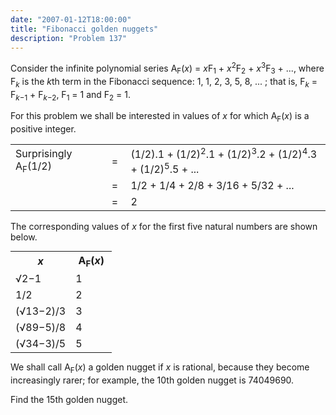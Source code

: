 ```yaml
---
date: "2007-01-12T18:00:00"
title: "Fibonacci golden nuggets"
description: "Problem 137"
---
```


<p>Consider the infinite polynomial series A<sub>F</sub>(<i>x</i>) = <i>x</i>F<sub>1</sub> + <i>x</i><sup>2</sup>F<sub>2</sub> + <i>x</i><sup>3</sup>F<sub>3</sub> + ..., where F<sub><i>k</i></sub> is the <i>k</i>th term in the Fibonacci sequence: 1, 1, 2, 3, 5, 8, ... ; that is, F<sub><i>k</i></sub> = F<sub><i>k</i>−1</sub> + F<sub><i>k</i>−2</sub>, F<sub>1</sub> = 1 and F<sub>2</sub> = 1.</p>
<p>For this problem we shall be interested in values of <i>x</i> for which A<sub>F</sub>(<i>x</i>) is a positive integer.</p>
<table border="0" cellpadding="0" cellspacing="0"><tr><td>Surprisingly A<sub>F</sub>(1/2)</td>
<td> = </td>
<td>(1/2).1 + (1/2)<sup>2</sup>.1 + (1/2)<sup>3</sup>.2 + (1/2)<sup>4</sup>.3 + (1/2)<sup>5</sup>.5 + ...</td>
</tr><tr><td> </td>
<td> = </td>
<td>1/2 + 1/4 + 2/8 + 3/16 + 5/32 + ...</td>
</tr><tr><td> </td>
<td> = </td>
<td>2</td>
</tr></table><p>The corresponding values of <i>x</i> for the first five natural numbers are shown below.</p>
<table class="grid" style="margin:0 auto;"><tr><th><b><i>x</i></b></th><th width="50"><b>A<sub>F</sub>(<i>x</i>)</b></th>
</tr><tr><td>√2−1</td><td>1</td>
</tr><tr><td>1/2</td><td>2</td>
</tr><tr><td>(√13−2)/3</td><td>3</td>
</tr><tr><td>(√89−5)/8</td><td>4</td>
</tr><tr><td>(√34−3)/5</td><td>5</td>
</tr></table><p>We shall call A<sub>F</sub>(<i>x</i>) a golden nugget if <i>x</i> is rational, because they become increasingly rarer; for example, the 10th golden nugget is 74049690.</p>
<p>Find the 15th golden nugget.</p>

